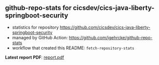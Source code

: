 ## github-repo-stats for cicsdev/cics-java-liberty-springboot-security

- statistics for repository https://github.com/cicsdev/cics-java-liberty-springboot-security
- managed by GitHub Action: https://github.com/jgehrcke/github-repo-stats
- workflow that created this README: `fetch-repository-stats`

**Latest report PDF**: [report.pdf](https://github.com/cicsdev/repo-stats/raw/github-repo-stats/cicsdev/cics-java-liberty-springboot-security/latest-report/report.pdf)

